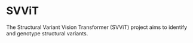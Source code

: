 # SVViT

The Structural Variant Vision Transformer (SVViT) project aims to identify and genotype structural variants.
